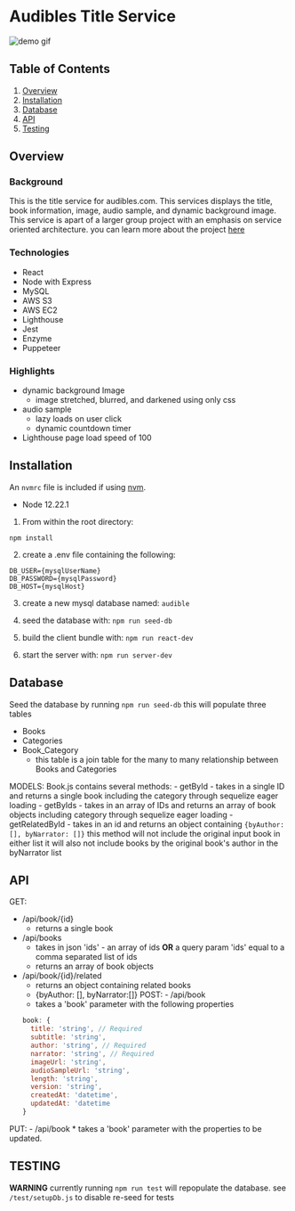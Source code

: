 # Audibles Title Service

![demo gif](https://github.com/huang-pei-mei/title-service/blob/master/gifs/TitleBarGif.gif)

## Table of Contents

1. [Overview](#overview)
2. [Installation](#installation)
3. [Database](#database)
4. [API](#api)
5. [Testing](#testing)

## Overview

### Background
This is the title service for audibles.com. This services displays the title, book information, image, audio sample, and dynamic background image.
This service is apart of a larger group project with an emphasis on service oriented architecture.
you can learn more about the project [here](https://github.com/huang-pei-mei/CM-proxy)

### Technologies
- React
- Node with Express
- MySQL
- AWS S3
- AWS EC2
- Lighthouse
- Jest
- Enzyme
- Puppeteer

### Highlights
- dynamic background Image
  * image stretched, blurred, and darkened using only css
- audio sample
  * lazy loads on user click
  * dynamic countdown timer
- Lighthouse page load speed of 100

## Installation

An `nvmrc` file is included if using [nvm](https://github.com/creationix/nvm).

- Node 12.22.1

1. From within the root directory:

`npm install`

2. create a .env file containing the following:
```
DB_USER={mysqlUserName}
DB_PASSWORD={mysqlPassword}
DB_HOST={mysqlHost}
```

3. create a new mysql database named:
`audible`

4. seed the database with:
`npm run seed-db`

5. build the client bundle with:
`npm run react-dev`

6. start the server with:
`npm run server-dev`

## Database
  Seed the database by running
   `npm run seed-db`
  this will populate three tables

  - Books
  - Categories
  - Book_Category
     * this table is a join table for the many to many relationship between Books and Categories

  MODELS:
   Book.js contains several methods:
     - getById - takes in a single ID and returns a single book including the category through sequelize eager loading
     - getByIds - takes in an array of IDs and returns an array of book objects including category through sequelize eager loading
     - getRelatedById - takes in an id and returns an object containing
     `{byAuthor: [], byNarrator: []}`
     this method will not include the original input book in either list
     it will also not include books by the original book's author in the byNarrator list

## API
  GET:
   - /api/book/{id}
       * returns a single book
   - /api/books
       * takes in json 'ids' - an array of ids **OR** a query param 'ids' equal to a comma separated list of ids
       * returns an array of book objects
   - /api/book/{id}/related
       * returns an object containing related books
       * {byAuthor: [], byNarrator:[]}
  POST:
    - /api/book
        * takes a 'book' parameter with the following properties
      ```javascript
      book: {
        title: 'string', // Required
        subtitle: 'string',
        author: 'string', // Required
        narrator: 'string', // Required
        imageUrl: 'string',
        audioSampleUrl: 'string',
        length: 'string',
        version: 'string',
        createdAt: 'datetime',
        updatedAt: 'datetime
      }
      ```
  PUT:
    - /api/book
      * takes a 'book' parameter with the properties to be updated.

## TESTING

**WARNING** currently running `npm run test` will repopulate the database.
see `/test/setupDb.js` to disable re-seed for tests